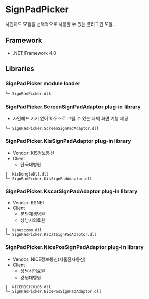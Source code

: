 # SignPadPicker

사인패드 모듈을 선택적으로 사용할 수 있는 플러그인 모듈.

## Framework

- .NET Framework 4.0

## Libraries

### SignPadPicker module loader

```
└─ SignPadPicker.dll
```

### SignPadPicker.ScreenSignPadAdaptor plug-in library

- 사인패드 기기 없이 마우스로 그릴 수 있는 대체 화면 기능 제공.

```
└─ SignPadPicker.ScreenSignPadAdaptor.dll
```

### SignPadPicker.KisSignPadAdaptor plug-in library

- Vendor: KIS정보통신
- Client
  - 단국대병원

```
│  KisDongleDll.dll
└─ SignPadPicker.KisSignPadAdaptor.dll
```

### SignPadPicker.KscatSignPadAdaptor plug-in library

- Vendor: KSNET
- Client
  - 분당제생병원
  - 성남시의료원

```
│  ksnetcomm.dll
└─ SignPadPicker.KscatSignPadAdaptor.dll
```

### SignPadPicker.NicePosSignPadAdaptor plug-in library

- Vendor: NICE정보통신(서울전자통신)
- Client
  - 성남시의료원
  - 강원대병원

```
│  NICEPOSICV105.dll
└─ SignPadPicker.NicePosSignPadAdaptor.dll
```
